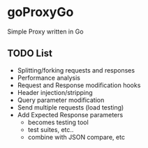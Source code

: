 goProxyGo
=========

Simple Proxy written in Go


## TODO List

- Splitting/forking requests and responses
- Performance analysis
- Request and Response modification hooks
- Header injection/stripping
- Query parameter modification
- Send multiple requests (load testing)
- Add Expected Response parameters
	- becomes testing tool
	- test suites, etc..
	- combine with JSON compare, etc

